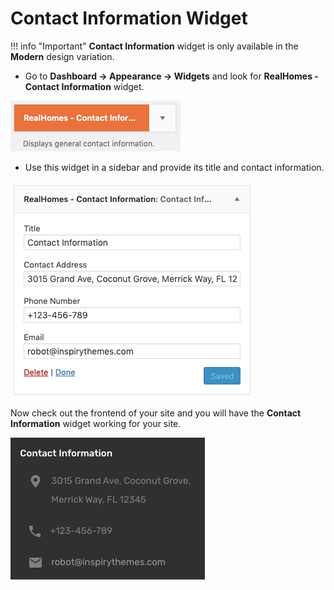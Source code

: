 # Contact Information Widget

!!! info "Important"
    **Contact Information** widget is only available in the **Modern** design variation.

- Go to **Dashboard → Appearance → Widgets** and look for **RealHomes - Contact Information** widget.

![Real Homes Documentation](images/widgets/contact-information-widget.png)

- Use this widget in a sidebar and provide its title and contact information. 

![Real Homes Documentation](images/widgets/contact-information-widget-settings.png)

Now check out the frontend of your site and you will have the **Contact Information** widget working for your site.

![Real Homes Documentation](images/widgets/contact-information-widget-frontend.png)